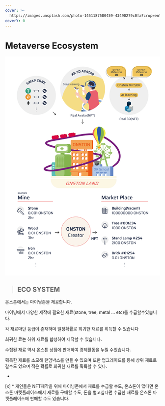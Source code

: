 ```yaml
---
cover: >-
  https://images.unsplash.com/photo-1451187580459-43490279c0fa?crop=entropy&cs=srgb&fm=jpg&ixid=MnwxOTcwMjR8MHwxfHNlYXJjaHwyfHx3b3JsZHxlbnwwfHx8fDE2MzkyNDk4MDA&ixlib=rb-1.2.1&q=85
coverY: 0
---
```


# Metaverse Ecosystem



![](<../../.gitbook/assets/image (5) (1).png>)

> ## ECO SYSTEM

온스톤에서는 마이닝존을 제공합니다.

&#x20;마이닝에서 다양한 제작에 필요한 재료(stone, tree, metal ... etc)를 수급할수있습니다.  &#x20;

각 재료마단 등급이 존재하며 일정확률로 희귀한 재료를 획득할 수 있습니다

희귀한 료는 하위 재료를 합성하여 제작할 수 있습니다.

수집된 재료 역시 온스톤 상점에 판매하여 경제활동을 누릴 수있습니다.    &#x20;

획득한 재료를 소모해 랜덤박스를 만들 수 있으며 또한 업그레이드를 통해 상위 재료로 갈수도 있으며 적은 확률로 희귀한 재료를 획득할 수 있다.

*
[x]   * 개인들은 NFT제작을 위해 마이닝존에서 재료를 수급할 수도, 온스톤이 많다면 온스톤 마켓플레이스에서 재료를 구매할 수도, 돈을 벌고싶다면 수급한 재료를 온스톤 마켓플레이스에 판매할 수도 있습니다.
